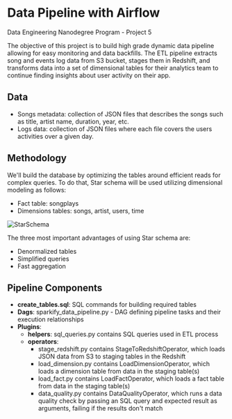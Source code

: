 # Data Pipeline with Airflow
Data Engineering Nanodegree Program - Project 5


The objective of this project is to build high grade dynamic data pipeline allowing for easy monitoring and data backfills. The ETL pipeline extracts song and events log data from S3 bucket, stages them in Redshift, and transforms data into a set of dimensional tables for their analytics team to continue finding insights about user activity on their app.


## Data
* Songs metadata: collection of JSON files that describes the songs such as title, artist name, duration, year, etc.
* Logs data: collection of JSON files where each file covers the users activities over a given day.


## Methodology
We'll build the database by optimizing the tables around efficient reads for complex queries. To do that, Star schema will be used utilizing dimensional modeling as follows:

* Fact table: songplays
* Dimensions tables: songs, artist, users, time

![StarSchema](https://user-images.githubusercontent.com/6285945/76783209-75c9a400-67d7-11ea-8594-9710cae17048.PNG)

The three most important advantages of using Star schema are:

* Denormalized tables
* Simplified queries
* Fast aggregation


## Pipeline Components

* **create_tables.sql**: SQL commands for building required tables
* **Dags**: sparkify_data_pipeline.py - DAG defining pipeline tasks and their execution relationships
* **Plugins**:
  * **helpers**: sql_queries.py contains SQL queries used in ETL process
  * **operators**:
    * stage_redshift.py contains StageToRedshiftOperator, which loads JSON data from S3 to staging tables in the Redshift 
    * load_dimension.py contains LoadDimensionOperator, which loads a dimension table from data in the staging table(s)
    * load_fact.py contains LoadFactOperator, which loads a fact table from data in the staging table(s)
    * data_quality.py contains DataQualityOperator, which runs a data quality check by passing an SQL query and expected result as arguments, failing if the results don't match
